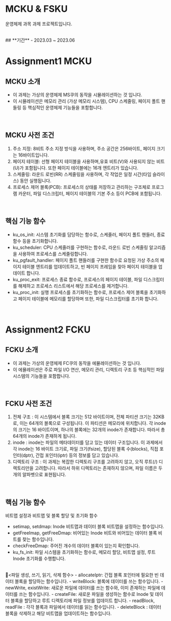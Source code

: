 # **MCKU & FSKU**
운영체제 과목 과제 프로젝트입니다.

<br/>
## **기간**
- 2023.03 ~ 2023.06

# **Assignment1 MCKU**

## **MCKU 소개**
- 이 과제는 가상의 운영체제 MS쿠의 동작을 시뮬레이션하는 것 입니다.
- 이 시뮬레이션은 메모리 관리 (가상 메모리 시스템), CPU 스케줄링, 페이지 폴트 핸들링 등 핵심적인 운영체제 기능들을 포함합니다.

<br/>

## **MCKU 사전 조건**
1. 주소 지정: 8비트 주소 지정 방식을 사용하며, 주소 공간은 256바이트, 페이지 크기는 16바이트입니다.
2. 페이지 테이블: 선형 페이지 테이블을 사용하며,유효 비트(V)와 사용되지 않는 비트(U)가 포함됩니다. 또한 페이지 테이블에는 16개 엔트리가 있습니다.
3. 스케줄링: 라운드 로빈(RR) 스케줄링을 사용하며, 각 작업은 일정 시간(타임 슬라이스) 동안 실행됩니다.
4. 프로세스 제어 블록(PCB): 프로세스의 상태를 저장하고 관리하는 구조체로 프로그램 카운터, 파일 디스크립터, 페이지 테이블의 기본 주소 등이 PCB에 포함됩니다.

<br/>

## **핵심 기능 함수**
- ku_os_init: 시스템 초기화를 담당하는 함수로, 스케줄러, 페이지 폴트 핸들러, 종료 함수 등을 초기화합니다.
- ku_scheduler: CPU 스케줄러를 구현하는 함수로, 라운드 로빈 스케줄링 알고리즘을 사용하여 프로세스를 스케줄링합니다.
- ku_pgfault_handler: 페이지 폴트 핸들러를 구현한 함수로 요청된 가상 주소의 페이지 테이블 엔트리를 업데이트하고, 빈 페이지 프레임을 찾아 페이지 테이블을 업데이트 합니다.
- ku_proc_exit: 프로세스 종료 함수로, 프로세스의 페이지 테이블, 파일 디스크립터를 해제하고 프로세스 리스트에서 해당 프로세스를 제거합니다.
- ku_proc_init: 실행 프로세스를 초기화하는 함수로, 프로세스 제어 블록을 초기화하고 페이지 테이블에 메모리를 할당하며 또한, 파일 디스크립터를 초기화 합니다.

<br/>

# **Assignment2 FCKU**

## **FCKU 소개**
- 이 과제는 가상의 운영체제 FC쿠의 동작을 에뮬레이션하는 것 입니다.
- 이 에뮬레이션은 주로 파일 I/O 연산, 메모리 관리, 디렉토리 구조 등 핵심적인 파일 시스템의 기능들을 포함합니다.

<br/>

## **FCKU 사전 조건**
1. 전체 구조 : 이 시스템에서 블록 크기는 512 바이트이며, 전체 파티션 크기는 32KB로, 이는 64개의 블록으로 구성됩니다. 이 파티션은 메모리에 위치합니다. 각 inode의 크기는 16 바이트이며, 하나의 블록에는 32개의 inode가 존재합니다. 따라서 총 64개의 inode가 존재하게 됩니다.
2. inode : inode는 파일의 메타데이터를 담고 있는 데이터 구조입니다. 이 과제에서 각 inode는 16 바이트 크기로, 파일 크기(fsize), 할당된 블록 수(blocks), 직접 포인터(dptr), 간접 포인터(iptr) 등의 정보를 담고 있습니다.
3. 디렉토리 구조 : 이 과제는 복잡한 디렉토리 구조를 고려하지 않고, 오직 루트(/) 디렉토리만을 고려합니다. 따라서 하위 디렉토리는 존재하지 않으며, 파일 이름은 두 개의 알파벳으로 표현됩니다.

<br/>

## **핵심 기능 함수**
비트맵 설정과 비트맵 및 블록 할당 및 초기화 함수
- setimap, setdmap: Inode 비트맵과 데이터 블록 비트맵을 설정하는 함수입니다.
- getFreeImap, getFreeDmap: 비어있는 Inode 비트와 비어있는 데이터 블록 비트를 찾는 함수입니다.
- checkFreeDmap: 주어진 개수의 데이터 블록이 있는지 확인합니다.
- ku_fs_init: 파일 시스템을 초기화하는 함수로, 메모리 할당, 비트맵 설정, 루트 Inode 초기화를 수행합니다.
<br/>
<파일 생성, 쓰기, 읽기, 삭제 함수>
- allocateIptr: 간접 블록 포인터에 필요한 빈 데이터 블록을 할당하는 함수입니다.
- writeBlock: 블록에 데이터를 쓰는 함수입니다.
- newWrite, existWrite: 새로운 파일에 데이터를 쓰는 함수와, 이미 존재하는 파일에 데이터를 쓰는 함수입니다.
- createFile: 새로운 파일을 생성하는 함수로 Inode 및 데이터 블록을 할당하고 루트 디렉토리에 파일 정보를 업데이트 합니다.
- readBlock, readFile : 각각 블록과 파일에서 데이터를 읽는 함수입니다.
- deleteBlock : 데이터 블록을 삭제하고 해당 비트맵을 업데이트하는 함수입니다.
